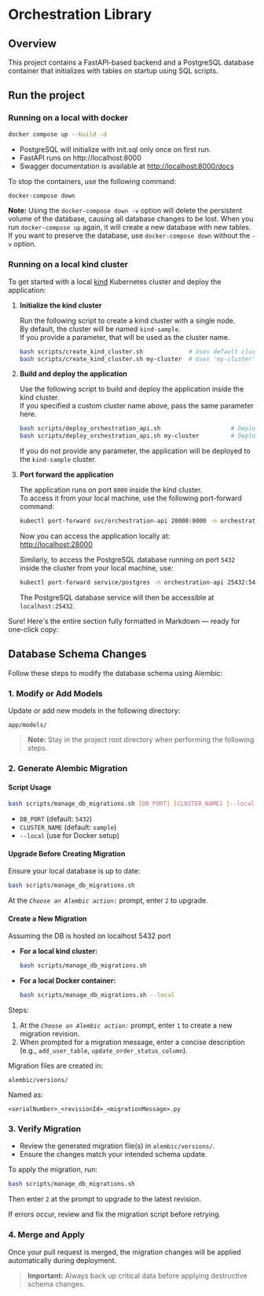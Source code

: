 # Orchestration Library

## Overview

This project contains a FastAPI-based backend and a PostgreSQL database container that initializes with tables on startup using SQL scripts.

## Run the project

### Running on a local with docker
```bash
docker compose up --build -d
```
- PostgreSQL will initialize with init.sql only once on first run.
- FastAPI runs on http://localhost:8000
- Swagger documentation is available at [http://localhost:8000/docs](http://localhost:8000/docs)

To stop the containers, use the following command:

```bash
docker-compose down
```

**Note:** Using the `docker-compose down -v` option will delete the persistent volume of the database, causing all database changes to be lost. When you run `docker-compose up` again, it will create a new database with new tables. If you want to preserve the database, use `docker-compose down` without the `-v` option.

### Running on a local kind cluster

To get started with a local [kind](https://kind.sigs.k8s.io/) Kubernetes cluster and deploy the application:

1. **Initialize the kind cluster**

   Run the following script to create a kind cluster with a single node.  
   By default, the cluster will be named `kind-sample`.  
   If you provide a parameter, that will be used as the cluster name.

   ```bash
   bash scripts/create_kind_cluster.sh             # Uses default cluster name 'kind-sample'
   bash scripts/create_kind_cluster.sh my-cluster  # Uses 'my-cluster' as the cluster name
   ```

2. **Build and deploy the application**

   Use the following script to build and deploy the application inside the kind cluster.  
   If you specified a custom cluster name above, pass the same parameter here.

   ```bash
   bash scripts/deploy_orchestration_api.sh                    # Deploys to 'kind-sample' by default
   bash scripts/deploy_orchestration_api.sh my-cluster         # Deploys to 'my-cluster'
   ```

   If you do not provide any parameter, the application will be deployed to the `kind-sample` cluster.

3. **Port forward the application**

   The application runs on port `8000` inside the kind cluster.  
   To access it from your local machine, use the following port-forward command:

   ```bash
   kubectl port-forward svc/orchestration-api 28000:8000 -n orchestration-api
   ```

   Now you can access the application locally at:  
   [http://localhost:28000](http://localhost:28000) 

   Similarly, to access the PostgreSQL database running on port `5432` inside the cluster from your local machine, use:

   ```bash
   kubectl port-forward service/postgres -n orchestration-api 25432:5432
   ```
   The PostgreSQL database service will then be accessible at `localhost:25432`.

Sure! Here's the entire section fully formatted in Markdown — ready for one-click copy:

## Database Schema Changes

Follow these steps to modify the database schema using Alembic:

### 1. Modify or Add Models

   Update or add new models in the following directory:

   ```
   app/models/
   ```

   > **Note:** Stay in the project root directory when performing the following steps.

### 2. Generate Alembic Migration

   #### Script Usage
   ```bash
   bash scripts/manage_db_migrations.sh [DB_PORT] [CLUSTER_NAME] [--local]
   ```

   - `DB_PORT` (default: `5432`)
   - `CLUSTER_NAME` (default: `sample`)
   - `--local` (use for Docker setup)

   #### Upgrade Before Creating Migration
   
   Ensure your local database is up to date:

   ```bash
   bash scripts/manage_db_migrations.sh
   ```

   At the _`Choose an Alembic action:`_ prompt, enter `2` to upgrade.

   #### Create a New Migration
   Assuming the DB is hosted on localhost 5432 port

   - **For a local kind cluster:**
      ```bash
      bash scripts/manage_db_migrations.sh
      ```

   - **For a local Docker container:**
      ```bash
      bash scripts/manage_db_migrations.sh --local
      ```

   Steps:
   1. At the _`Choose an Alembic action:`_ prompt, enter `1` to create a new migration revision.
   2. When prompted for a migration message, enter a concise description (e.g., `add_user_table`, `update_order_status_column`).

   Migration files are created in:

   ```
   alembic/versions/
   ```

   Named as:

   ```
   <serialNumber>_<revisionId>_<migrationMessage>.py
```

### 3. Verify Migration

- Review the generated migration file(s) in `alembic/versions/`.
- Ensure the changes match your intended schema update.

To apply the migration, run:

```bash
bash scripts/manage_db_migrations.sh
```

Then enter `2` at the prompt to upgrade to the latest revision.

If errors occur, review and fix the migration script before retrying.

### 4. Merge and Apply

Once your pull request is merged, the migration changes will be applied automatically during deployment.

> **Important:** Always back up critical data before applying destructive schema changes.
